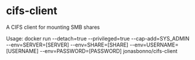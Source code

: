 # cifs-client
A CIFS client for mounting SMB shares

Usage: docker run --detach=true --privileged=true --cap-add=SYS_ADMIN --env=SERVER=[SERVER] --env=SHARE=[SHARE] --env=USERNAME=[USERNAME] --env=PASSWORD=[PASSWORD] jonasbonno/cifs-client

